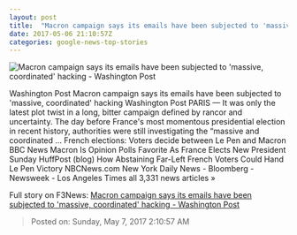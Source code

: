 ```yaml
---
layout: post
title:  "Macron campaign says its emails have been subjected to 'massive, coordinated' hacking - Washington Post"
date: 2017-05-06 21:10:57Z
categories: google-news-top-stories
---
```


![Macron campaign says its emails have been subjected to 'massive, coordinated' hacking - Washington Post](https://img.washingtonpost.com/rf/image_1484w/2010-2019/WashingtonPost/2017/05/06/Foreign/Images/05946111-4686.jpg)

Washington Post Macron campaign says its emails have been subjected to 'massive, coordinated' hacking Washington Post PARIS — It was only the latest plot twist in a long, bitter campaign defined by rancor and uncertainty. The day before France's most momentous presidential election in recent history, authorities were still investigating the “massive and coordinated ... French elections: Voters decide between Le Pen and Macron BBC News Macron Is Opinion Polls Favorite As France Elects New President Sunday HuffPost (blog) How Abstaining Far-Left French Voters Could Hand Le Pen Victory NBCNews.com New York Daily News - Bloomberg - Newsweek - Los Angeles Times all 3,331 news articles »


Full story on F3News: [Macron campaign says its emails have been subjected to 'massive, coordinated' hacking - Washington Post](http://www.f3nws.com/n/nDBfaH)

> Posted on: Sunday, May 7, 2017 2:10:57 AM
